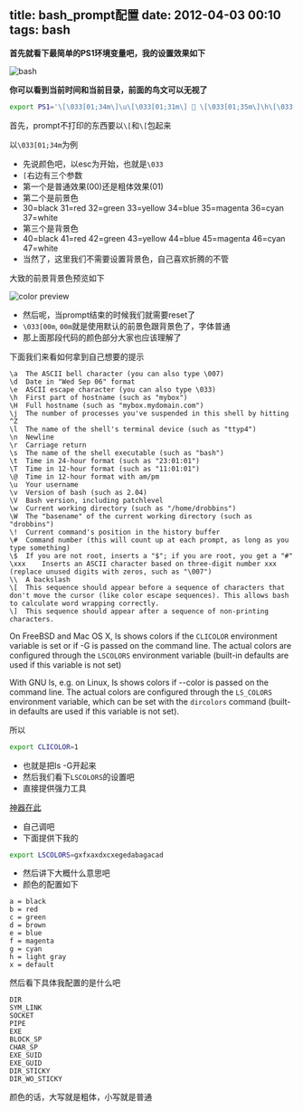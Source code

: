 title: bash_prompt配置
date: 2012-04-03 00:10
tags: bash
---
**首先就看下最简单的PS1环境变量吧，我的设置效果如下**

![bash](http://i1192.photobucket.com/albums/aa325/kongpo0412/ScreenShot2012-03-14at73718PM.png)

**你可以看到当前时间和当前目录，前面的鸟文可以无视了**

``` sh
export PS1='\[\033[01;34m\]\u\[\033[01;31m\]  \[\033[01;35m\]\h\[\033[01;32m\] \@\n\w \$\[\033[00m\]'
```
首先，prompt不打印的东西要以`\[`和`\[`包起来

以`\033[01;34m`为例

- 先说颜色吧，以esc为开始，也就是`\033`
- `[`右边有三个参数
- 第一个是普通效果(00)还是粗体效果(01)
- 第二个是前景色
- 30=black 31=red 32=green 33=yellow 34=blue 35=magenta 36=cyan 37=white
- 第三个是背景色
- 40=black 41=red 42=green 43=yellow 44=blue 45=magenta 46=cyan 47=white
- 当然了，这里我们不需要设置背景色，自己喜欢折腾的不管

大致的前景背景色预览如下

![color preview](http://i1192.photobucket.com/albums/aa325/kongpo0412/ScreenShot2012-03-14at75650PM.png)

- 然后呢，当prompt结束的时候我们就需要reset了
- `\033[00m`, `00m`就是使用默认的前景色跟背景色了，字体普通
- 那上面那段代码的颜色部分大家也应该理解了

下面我们来看如何拿到自己想要的提示

```
\a  The ASCII bell character (you can also type \007)
\d  Date in "Wed Sep 06" format
\e  ASCII escape character (you can also type \033)
\h  First part of hostname (such as "mybox")
\H  Full hostname (such as "mybox.mydomain.com")
\j  The number of processes you've suspended in this shell by hitting ^Z
\l  The name of the shell's terminal device (such as "ttyp4")
\n  Newline
\r  Carriage return
\s  The name of the shell executable (such as "bash")
\t  Time in 24-hour format (such as "23:01:01")
\T  Time in 12-hour format (such as "11:01:01")
\@  Time in 12-hour format with am/pm
\u  Your username
\v  Version of bash (such as 2.04)
\V  Bash version, including patchlevel
\w  Current working directory (such as "/home/drobbins")
\W  The "basename" of the current working directory (such as "drobbins")
\!  Current command's position in the history buffer
\#  Command number (this will count up at each prompt, as long as you type something)
\$  If you are not root, inserts a "$"; if you are root, you get a "#"
\xxx    Inserts an ASCII character based on three-digit number xxx (replace unused digits with zeros, such as "\007")
\\  A backslash
\[  This sequence should appear before a sequence of characters that don't move the cursor (like color escape sequences). This allows bash to calculate word wrapping correctly.
\]  This sequence should appear after a sequence of non-printing characters.
```
On FreeBSD and Mac OS X, ls shows colors if the `CLICOLOR` environment variable is set or if -G is passed on the command line. The actual colors are configured through the `LSCOLORS` environment variable (built-in defaults are used if this variable is not set)

With GNU ls, e.g. on Linux, ls shows colors if --color is passed on the command line. The actual colors are configured through the `LS_COLORS` environment variable, which can be set with the `dircolors` command (built-in defaults are used if this variable is not set).

所以
``` sh
export CLICOLOR=1
```
- 也就是把ls -G开起来
- 然后我们看下`LSCOLORS`的设置吧
- 直接提供强力工具

[神器在此](http://geoff.greer.fm/lscolors/)

- 自己调吧
- 下面提供下我的
``` sh
export LSCOLORS=gxfxaxdxcxegedabagacad
```
- 然后讲下大概什么意思吧
- 颜色的配置如下
```
a = black
b = red
c = green
d = brown
e = blue
f = magenta
g = cyan
h = light gray
x = default
```
然后看下具体我配置的是什么吧
```
DIR
SYM_LINK
SOCKET
PIPE
EXE
BLOCK_SP
CHAR_SP
EXE_SUID
EXE_GUID
DIR_STICKY
DIR_WO_STICKY
```
颜色的话，大写就是粗体，小写就是普通

